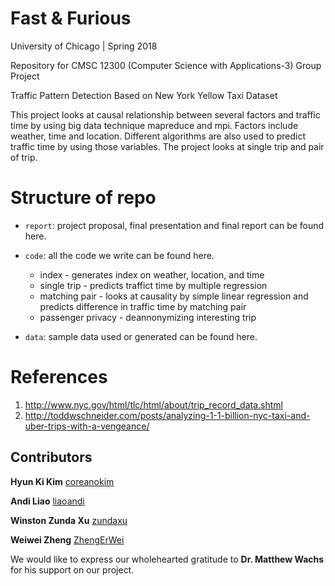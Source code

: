 # Fast & Furious

University of Chicago | Spring 2018

Repository for CMSC 12300 (Computer Science with Applications-3) Group Project

Traffic Pattern Detection Based on New York Yellow Taxi Dataset

This project looks at causal relationship between several factors and traffic time by using big data technique mapreduce and mpi. Factors include weather, time and location. Different algorithms are also used to predict traffic time by using those variables. The project looks at single trip and pair of trip.

# Structure of repo
- <code>report</code>: project proposal, final presentation and final report can be found here.

- <code>code</code>: all the code we write can be found here.
  - index - generates index on weather, location, and time
  - single trip - predicts traffict time by multiple regression
  - matching pair - looks at causality by simple linear regression and predicts difference in traffic time by matching pair
  - passenger privacy  - deannonymizing interesting trip
  
- <code>data</code>: sample data used or generated can be found here.


# References
1. http://www.nyc.gov/html/tlc/html/about/trip_record_data.shtml
2. http://toddwschneider.com/posts/analyzing-1-1-billion-nyc-taxi-and-uber-trips-with-a-vengeance/


## Contributors
**Hyun Ki Kim** [coreanokim](https://github.com/coreanokim)

**Andi Liao** [liaoandi](https://github.com/liaoandi)

**Winston Zunda Xu** [zundaxu](https://github.com/zundaxu)

**Weiwei Zheng** [ZhengErWei](https://github.com/ZhengErWei)

We would like to express our wholehearted gratitude to **Dr. Matthew Wachs** for 
his support on our project.
